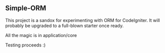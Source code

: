 ## Simple-ORM

This project is a sandox for experimenting with ORM for CodeIgniter.
It will probably be upgraded to a full-blown starter once ready.

All the magic is in application/core

Testing proceeds :)